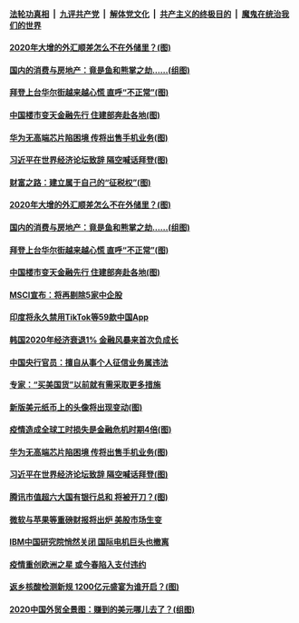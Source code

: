 

####  [法轮功真相](../../../../basic/blob/master/README.md?t=01271131) &nbsp;|&nbsp; [九评共产党](../../../../9ping.md/blob/master/README.md?t=01271131) &nbsp;|&nbsp; [解体党文化](../../../../jtdwh.md/blob/master/README.md?t=01271131)  &nbsp;|&nbsp; [共产主义的终极目的](../../../../gczydzjmd.md/blob/master/README.md?t=01271131) &nbsp;|&nbsp; [魔鬼在统治我们的世界](../../../../mgztzwmdsj.md/blob/master/README.md?t=01271131) 

#### [2020年大增的外汇顺差怎么不在外储里？(图)](../pages/p5/960481.md?t=01271131) 

#### [国内的消费与房地产：竟是鱼和熊掌之劫……(组图)](../pages/p5/960466.md?t=01271131) 

#### [拜登上台华尔街越来越心慌 直呼“不正常”(图)](../pages/p5/960445.md?t=01271131) 

#### [中国楼市变天金融先行 住建部奔赴各地(图)](../pages/p5/960420.md?t=01271131) 

#### [华为无高端芯片陷困境 传将出售手机业务(图)](../pages/p5/960343.md?t=01271131) 

#### [习近平在世界经济论坛致辞 隔空喊话拜登(图)](../pages/p5/960325.md?t=01271131) 

#### [财富之路：建立属于自己的“征税权”(图)](../pages/p5/960484.md?t=01271131) 

#### [2020年大增的外汇顺差怎么不在外储里？(图)](../pages/p5/960481.md?t=01271131) 

#### [国内的消费与房地产：竟是鱼和熊掌之劫……(组图)](../pages/p5/960466.md?t=01271131) 

#### [拜登上台华尔街越来越心慌 直呼“不正常”(图)](../pages/p5/960445.md?t=01271131) 

#### [中国楼市变天金融先行 住建部奔赴各地(图)](../pages/p5/960420.md?t=01271131) 

#### [MSCI宣布：将再剔除5家中企股](../pages/p5/960393.md?t=01271131) 

#### [印度将永久禁用TikTok等59款中国App](../pages/p5/960392.md?t=01271131) 

#### [韩国2020年经济衰退1% 金融风暴来首次负成长](../pages/p5/960391.md?t=01271131) 

#### [中国央行官员：擅自从事个人征信业务属违法](../pages/p5/960390.md?t=01271131) 

#### [专家：“买美国货”以前就有需采取更多措施](../pages/p5/960360.md?t=01271131) 

#### [新版美元纸币上的头像将出现变动(图)](../pages/p5/960359.md?t=01271131) 

#### [疫情造成全球工时损失是金融危机时期4倍(图)](../pages/p5/960353.md?t=01271131) 

#### [华为无高端芯片陷困境 传将出售手机业务(图)](../pages/p5/960343.md?t=01271131) 

#### [习近平在世界经济论坛致辞 隔空喊话拜登(图)](../pages/p5/960325.md?t=01271131) 

#### [腾讯市值超六大国有银行总和 将被开刀？(图)](../pages/p5/960316.md?t=01271131) 

#### [微软与苹果等重磅财报将出炉 美股市场生变](../pages/p5/960313.md?t=01271131) 

#### [IBM中国研究院悄然关闭 国际电机巨头也撤离](../pages/p5/960305.md?t=01271131) 

#### [疫情重创欧洲之星 或今春陷入支付违约](../pages/p5/960303.md?t=01271131) 

#### [返乡核酸检测新规 1200亿元盛宴为谁开启？(图)](../pages/p5/960267.md?t=01271131) 

#### [2020中国外贸全景图：赚到的美元哪儿去了？(组图)](../pages/p5/960231.md?t=01271131) 

